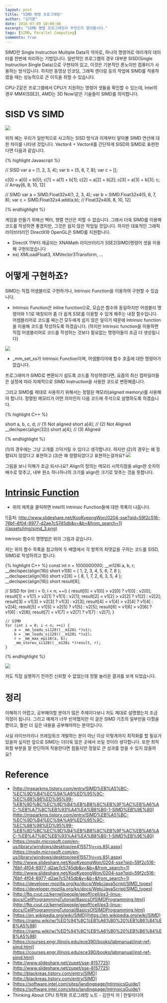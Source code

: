 ```yaml
---
layout: post
title: "SIMD 병렬 프로그래밍"
author: "김지환"
date: 2016-07-09 10:00:00
excerpt: "SIMD 병렬 프로그래밍이 무엇인지 알아봅시다."
tags: [SIMD, Parallel Computing]
comments: true
---
```


SIMD란 Single Instruction Multiple Data의 약자로, 하나의 명령어로 여러개의 데이터를 한번에 처리하는 기법입니다.
일반적인 프로그램의 경우 대부분 SISD(Single Instruction Single Data)으로 구현되어 있고, 이것은 기본적인 폰노이만 컴퓨터가 사용하는 방식입니다.
하지만 동영상 인코딩, 그래픽 렌더링 등의 작업에 SIMD를 적용하였을 때는 성능적으로 큰 이득을 취할 수 있습니다.

CPU-Z같은 프로그램에서 CPU가 지원하는 명령어 셋들을 확인할 수 있는데, Intel의 경우 MMX(SSE2), AMD는 3D Now!같은 기술들이 SIMD를 의미합니다.


# SISD VS SIMD
![](/assets/img/simd_1.jpg)

위의 예는 우리가 일반적으로 사고하는 SISD 방식과 이제부터 알아볼 SIMD 연산에 대한 차이를 나타낸 것입니다.
Vector4 + Vector4를 간단하게 SISD와 SIMD로 표현한다면 다음과 같습니다.

{% highlight Javascript %}

// SISD
var a = [1, 2, 3, 4];
var b = [5, 6, 7, 8];
var c = [];

c[0] = a[0] + b[0];
c[1] = a[1] + b[1];
c[2] = a[2] + b[2];
c[3] = a[3] + b[3];
c; // Array[6, 8, 10, 12]


// SIMD
var a = SIMD.Float32x4(1, 2, 3, 4);
var b = SIMD.Float32x4(5, 6, 7, 8);
var c = SIMD.Float32x4.add(a,b); // Float32x4[6, 8, 10, 12]

{% endhighlight %}

게임을 만들기 위해선 벡터, 행렬 연산은 피할 수 없습니다. 그래서 더욱 SIMD를 이용해 코드를 작성하면 좋겠지만, 그것은 쉽지 않은 작업일 것입니다. 하지만 대표적인 그래픽 라이브러리인 DirectX와 OpenGL은 SIMD를 지원합니다.

* DirectX 11부터 제공되는 XNAMath 라이브러리가 SSE2(SIMD)명령어 셋을 이용해 구현되었습니다
* ex) XMLoadFloat3, XMVector3Transform, ...


# 어떻게 구현하죠?
SIMD는 직접 어셈블리로 구현하거나, Intrinsic Function을 이용하여 구현할 수 있습니다.
* Intrinsic Function은 inline function으로, 모습은 함수와 동일하지만 어셈블리 명령어와 1:1로 매칭되어 좀 더 쉽게 SSE를 이용할 수 있게 해주는 내장 함수입니다. 어셈블리어로 코드를 짜는건 모두에게 쉽지 않은 일이기 때문에 Intrinsic function을 이용해 코드를 작성하도록 하겠습니다. (하지만 Intrinsic function을 이용하면 직접 어셈블리어로 코드를 작성하는 것보다 필요없는 명령어들이 조금 더 생성됩니다)

![](/assets/img/simd_2.png)
* _mm_set_ss가 Intrinsic Function이며, 어셈블리어에 함수 호출에 대한 명령어가 없습니다.

프로그래머가 SIMD로 변환되기 쉽도록 코드를 작성하였다면, 요즘의 최신 컴파일러들은 설정에 따라 자체적으로 SIMD Instruction을 사용한 코드로 변환해줍니다.


그리고 SIMD를 제대로 사용하기 위해서는 정렬된 메모리(aligned memory)를 사용해야 합니다.
정렬된 메모리가 어떤 의미인지 다음 코드에 주석으로 설명하도록 하겠습니다.

{% highlight C++ %}

short a, b, c, d;                 // (1) Not aligned
short a[4];                       // (2) Not Aligned
__declspec(align(32)) short a[4]; // (3) Aligned

{% endhighlight %}

(1)의 경우에는 그냥 고개를 끄덕거릴 수 있다고 생각합니다. 하지만 (2)의 경우는 왜 정렬되지 않았다고 표현하고 (3)은 왜 정렬되었다고 표현하는걸까요?
![](/assets/img/simd_4.png)

그림을 보니 이해가 조금 되시나요?
Align의 정의는 메모리 시작지점을 align한 숫자의 배수로 맞추고, 내부 원소 하나하나의 크기를 align한 크기로 맞추는 것을 뜻합니다.


# [Intrinsic Function](https://software.intel.com/sites/landingpage/IntrinsicsGuide/)
* 위의 제목을 클릭하면 Intel의 Intrinsic Function들에 대한 목록이 나옵니다.

![출처: http://www.slideshare.net/KooKyeongWon/0204-sse?qid=59f2c516-76bf-4f04-8977-d2ae7c5745db&v=&b=&from_search=1](/assets/img/simd_3.png)

Intrinsic 함수의 명명법은 위의 그림과 같습니다.

저는 위의 함수 목록을 참고하여 두 배열에서 각 항목의 최댓값을 구하는 코드를 SISD, SIMD로 작성하려고 합니다.


{% highlight C++ %}
	const int n = 1000000000;
	__m128i a, b, r;
	__declspec(align(16)) short v1[8] = { 1, 2, 3, 4, 5, 6, 7, 8 };
	__declspec(align(16)) short v2[8] = { 8, 1, 7, 2, 6, 3, 5, 4 };
	__declspec(align(16)) short result[8];

  // SISD
	for (int i = 0; i < n; ++i) {
		result[0] = v1[0] > v2[0] ? v1[0] : v2[0];
		result[1] = v1[1] > v2[1] ? v1[1] : v2[1];
		result[2] = v1[2] > v2[2] ? v1[2] : v2[2];
		result[3] = v1[3] > v2[3] ? v1[3] : v2[3];
		result[4] = v1[4] > v2[4] ? v1[4] : v2[4];
		result[5] = v1[5] > v2[5] ? v1[5] : v2[5];
		result[6] = v1[6] > v2[6] ? v1[6] : v2[6];
		result[7] = v1[7] > v2[7] ? v1[7] : v2[7];
	}

	// SIMD
	for (int i = 0; i < n; ++i) {
		a = _mm_loadu_si128((__m128i *)v1);
		b = _mm_loadu_si128((__m128i *)v2);
		r = _mm_max_epi16(a, b);
		_mm_storeu_si128((__m128i *)result, r);
	}
{% endhighlight %}

![](/assets/img/simd_5.png)

저도 직접 실행하기 전까진 신뢰할 수 없었는데 정말 놀라운 결과를 보게 되었습니다.



# 정리

이해하기 어렵고, 공부해야할 분야가 많은 주제이다보니 저도 제대로 설명했는지 조금 걱정이 됩니다.
그리고 예제가 너무 빈약했지만 이 글은 SIMD 기초의 일부만을 다뤘을 뿐이고, 훨씬 더 깊은 내용을 공부해야하는 분야입니다.

사실 라이브러리나 프레임워크 개발하는 분이 아닌 이상 이렇게까지 최적화를 할 필요가 있을까 싶지만 앞으로 SIMD는 더더욱 많은 곳에서 쓰일 것이라 생각합니다. 또한 최적화할 부분을 잘 판단하여 적용한다면 힘들지만 정말로 큰 성과를 얻을 수 있지 않을까요?



# Reference
* [http://msparkms.tistory.com/entry/SIMD%EB%A5%BC-%EC%9D%B4%EC%9A%A9%ED%95%9C-%EC%88%98%ED%95%99-%EB%9D%BC%EC%9D%B4%EB%B8%8C%EB%9F%AC%EB%A6%AC-%EB%A7%8C%EB%93%A4%EA%B8%B0-1-SIMD%EB%9E%80](http://msparkms.tistory.com/entry/SIMD%EB%A5%BC-%EC%9D%B4%EC%9A%A9%ED%95%9C-%EC%88%98%ED%95%99-%EB%9D%BC%EC%9D%B4%EB%B8%8C%EB%9F%AC%EB%A6%AC-%EB%A7%8C%EB%93%A4%EA%B8%B0-1-SIMD%EB%9E%80)
* [https://msdn.microsoft.com/en-us/library/windows/desktop/ee415571(v=vs.85).aspx](https://msdn.microsoft.com/en-us/library/windows/desktop/ee415571(v=vs.85).aspx)
* [http://www.slideshare.net/KooKyeongWon/0204-sse?qid=59f2c516-76bf-4f04-8977-d2ae7c5745db&v=&b=&from_search=1](http://www.slideshare.net/KooKyeongWon/0204-sse?qid=59f2c516-76bf-4f04-8977-d2ae7c5745db&v=&b=&from_search=1)
* [https://developer.mozilla.org/ko/docs/Web/JavaScript/SIMD_types](https://developer.mozilla.org/ko/docs/Web/JavaScript/SIMD_types)
* [http://ftp.cvut.cz/kernel/people/geoff/cell/ps3-linux-docs/CellProgrammingTutorial/BasicsOfSIMDProgramming.html](http://ftp.cvut.cz/kernel/people/geoff/cell/ps3-linux-docs/CellProgrammingTutorial/BasicsOfSIMDProgramming.html)
* [https://en.wikipedia.org/wiki/SIMD](https://en.wikipedia.org/wiki/SIMD)
* [https://namu.wiki/w/%ED%94%8C%EB%A6%B0%20%EB%B6%84%EB%A5%98](https://namu.wiki/w/%ED%94%8C%EB%A6%B0%20%EB%B6%84%EB%A5%98)
* [https://courses.engr.illinois.edu/ece390/books/labmanual/inst-ref-simd.html](https://courses.engr.illinois.edu/ece390/books/labmanual/inst-ref-simd.html)
* [http://www.slideshare.net/zupet/sse-8157725](http://www.slideshare.net/zupet/sse-8157725)
* [http://blackreas.tistory.com/entry/SIMD](http://blackreas.tistory.com/entry/SIMD)
* [https://software.intel.com/sites/landingpage/IntrinsicsGuide/](https://software.intel.com/sites/landingpage/IntrinsicsGuide/)
* Thinking About CPU 최적화 프로그래밍 노트 - 김안석 저 | 한빛미디어
